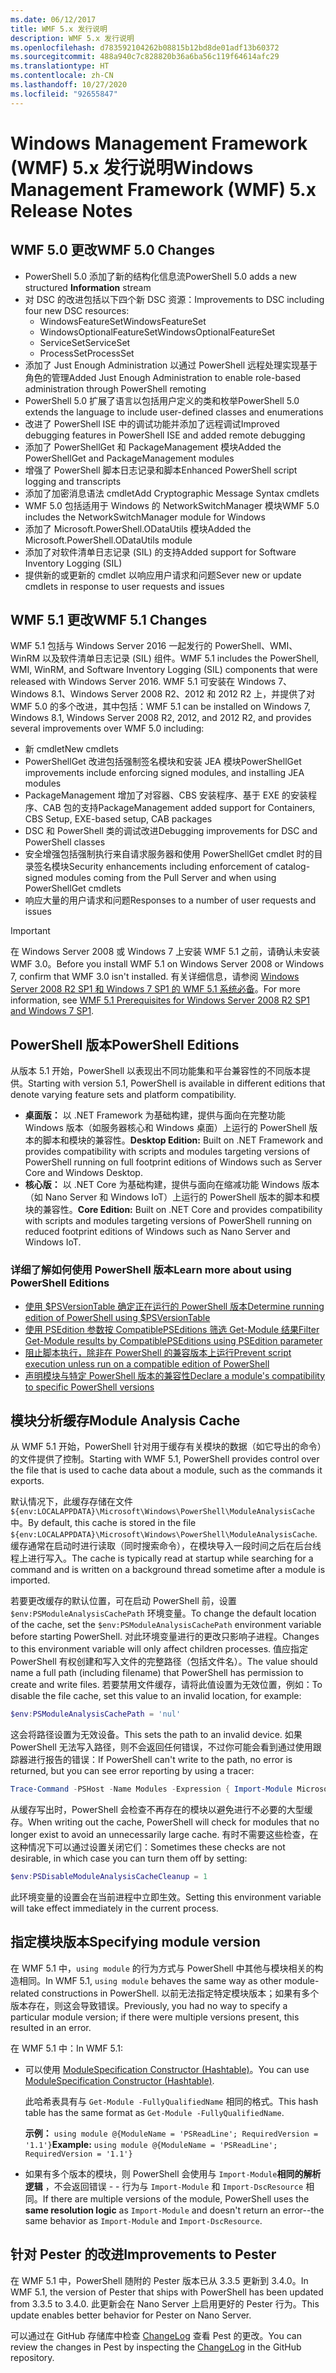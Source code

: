 ```yaml
---
ms.date: 06/12/2017
title: WMF 5.x 发行说明
description: WMF 5.x 发行说明
ms.openlocfilehash: d783592104262b08815b12bd8de01adf13b60372
ms.sourcegitcommit: 488a940c7c828820b36a6ba56c119f64614afc29
ms.translationtype: HT
ms.contentlocale: zh-CN
ms.lasthandoff: 10/27/2020
ms.locfileid: "92655847"
---
```

# <a name="windows-management-framework-wmf-5x-release-notes"></a><span data-ttu-id="b55df-103">Windows Management Framework (WMF) 5.x 发行说明</span><span class="sxs-lookup"><span data-stu-id="b55df-103">Windows Management Framework (WMF) 5.x Release Notes</span></span>

## <a name="wmf-50-changes"></a><span data-ttu-id="b55df-104">WMF 5.0 更改</span><span class="sxs-lookup"><span data-stu-id="b55df-104">WMF 5.0 Changes</span></span>

- <span data-ttu-id="b55df-105">PowerShell 5.0 添加了新的结构化信息流</span><span class="sxs-lookup"><span data-stu-id="b55df-105">PowerShell 5.0 adds a new structured **Information** stream</span></span>
- <span data-ttu-id="b55df-106">对 DSC 的改进包括以下四个新 DSC 资源：</span><span class="sxs-lookup"><span data-stu-id="b55df-106">Improvements to DSC including four new DSC resources:</span></span>
  - <span data-ttu-id="b55df-107">WindowsFeatureSet</span><span class="sxs-lookup"><span data-stu-id="b55df-107">WindowsFeatureSet</span></span>
  - <span data-ttu-id="b55df-108">WindowsOptionalFeatureSet</span><span class="sxs-lookup"><span data-stu-id="b55df-108">WindowsOptionalFeatureSet</span></span>
  - <span data-ttu-id="b55df-109">ServiceSet</span><span class="sxs-lookup"><span data-stu-id="b55df-109">ServiceSet</span></span>
  - <span data-ttu-id="b55df-110">ProcessSet</span><span class="sxs-lookup"><span data-stu-id="b55df-110">ProcessSet</span></span>
- <span data-ttu-id="b55df-111">添加了 Just Enough Administration 以通过 PowerShell 远程处理实现基于角色的管理</span><span class="sxs-lookup"><span data-stu-id="b55df-111">Added Just Enough Administration to enable role-based administration through PowerShell remoting</span></span>
- <span data-ttu-id="b55df-112">PowerShell 5.0 扩展了语言以包括用户定义的类和枚举</span><span class="sxs-lookup"><span data-stu-id="b55df-112">PowerShell 5.0 extends the language to include user-defined classes and enumerations</span></span>
- <span data-ttu-id="b55df-113">改进了 PowerShell ISE 中的调试功能并添加了远程调试</span><span class="sxs-lookup"><span data-stu-id="b55df-113">Improved debugging features in PowerShell ISE and added remote debugging</span></span>
- <span data-ttu-id="b55df-114">添加了 PowerShellGet 和 PackageManagement 模块</span><span class="sxs-lookup"><span data-stu-id="b55df-114">Added the PowerShellGet and PackageManagement modules</span></span>
- <span data-ttu-id="b55df-115">增强了 PowerShell 脚本日志记录和脚本</span><span class="sxs-lookup"><span data-stu-id="b55df-115">Enhanced PowerShell script logging and transcripts</span></span>
- <span data-ttu-id="b55df-116">添加了加密消息语法 cmdlet</span><span class="sxs-lookup"><span data-stu-id="b55df-116">Add Cryptographic Message Syntax cmdlets</span></span>
- <span data-ttu-id="b55df-117">WMF 5.0 包括适用于 Windows 的 NetworkSwitchManager 模块</span><span class="sxs-lookup"><span data-stu-id="b55df-117">WMF 5.0 includes the NetworkSwitchManager module for Windows</span></span>
- <span data-ttu-id="b55df-118">添加了 Microsoft.PowerShell.ODataUtils 模块</span><span class="sxs-lookup"><span data-stu-id="b55df-118">Added the Microsoft.PowerShell.ODataUtils module</span></span>
- <span data-ttu-id="b55df-119">添加了对软件清单日志记录 (SIL) 的支持</span><span class="sxs-lookup"><span data-stu-id="b55df-119">Added support for Software Inventory Logging (SIL)</span></span>
- <span data-ttu-id="b55df-120">提供新的或更新的 cmdlet 以响应用户请求和问题</span><span class="sxs-lookup"><span data-stu-id="b55df-120">Sever new or update cmdlets in response to user requests and issues</span></span>

## <a name="wmf-51-changes"></a><span data-ttu-id="b55df-121">WMF 5.1 更改</span><span class="sxs-lookup"><span data-stu-id="b55df-121">WMF 5.1 Changes</span></span>

<span data-ttu-id="b55df-122">WMF 5.1 包括与 Windows Server 2016 一起发行的 PowerShell、WMI、WinRM 以及软件清单日志记录 (SIL) 组件。</span><span class="sxs-lookup"><span data-stu-id="b55df-122">WMF 5.1 includes the PowerShell, WMI, WinRM, and Software Inventory Logging (SIL) components that were released with Windows Server 2016.</span></span> <span data-ttu-id="b55df-123">WMF 5.1 可安装在 Windows 7、Windows 8.1、Windows Server 2008 R2、2012 和 2012 R2 上，并提供了对 WMF 5.0 的多个改进，其中包括：</span><span class="sxs-lookup"><span data-stu-id="b55df-123">WMF 5.1 can be installed on Windows 7, Windows 8.1, Windows Server 2008 R2, 2012, and 2012 R2, and provides several improvements over WMF 5.0 including:</span></span>

- <span data-ttu-id="b55df-124">新 cmdlet</span><span class="sxs-lookup"><span data-stu-id="b55df-124">New cmdlets</span></span>
- <span data-ttu-id="b55df-125">PowerShellGet 改进包括强制签名模块和安装 JEA 模块</span><span class="sxs-lookup"><span data-stu-id="b55df-125">PowerShellGet improvements include enforcing signed modules, and installing JEA modules</span></span>
- <span data-ttu-id="b55df-126">PackageManagement 增加了对容器、CBS 安装程序、基于 EXE 的安装程序、CAB 包的支持</span><span class="sxs-lookup"><span data-stu-id="b55df-126">PackageManagement added support for Containers, CBS Setup, EXE-based setup, CAB packages</span></span>
- <span data-ttu-id="b55df-127">DSC 和 PowerShell 类的调试改进</span><span class="sxs-lookup"><span data-stu-id="b55df-127">Debugging improvements for DSC and PowerShell classes</span></span>
- <span data-ttu-id="b55df-128">安全增强包括强制执行来自请求服务器和使用 PowerShellGet cmdlet 时的目录签名模块</span><span class="sxs-lookup"><span data-stu-id="b55df-128">Security enhancements including enforcement of catalog-signed modules coming from the Pull Server and when using PowerShellGet cmdlets</span></span>
- <span data-ttu-id="b55df-129">响应大量的用户请求和问题</span><span class="sxs-lookup"><span data-stu-id="b55df-129">Responses to a number of user requests and issues</span></span>

> [!IMPORTANT]
> <span data-ttu-id="b55df-130">在 Windows Server 2008 或 Windows 7 上安装 WMF 5.1 之前，请确认未安装 WMF 3.0。</span><span class="sxs-lookup"><span data-stu-id="b55df-130">Before you install WMF 5.1 on Windows Server 2008 or Windows 7, confirm that WMF 3.0 isn't installed.</span></span> <span data-ttu-id="b55df-131">有关详细信息，请参阅 [Windows Server 2008 R2 SP1 和 Windows 7 SP1 的 WMF 5.1 系统必备](../setup/install-configure.md#wmf-51-prerequisites-for-windows-server-2008-r2-sp1-and-windows-7-sp1)。</span><span class="sxs-lookup"><span data-stu-id="b55df-131">For more information, see [WMF 5.1 Prerequisites for Windows Server 2008 R2 SP1 and Windows 7 SP1](../setup/install-configure.md#wmf-51-prerequisites-for-windows-server-2008-r2-sp1-and-windows-7-sp1).</span></span>

## <a name="powershell-editions"></a><span data-ttu-id="b55df-132">PowerShell 版本</span><span class="sxs-lookup"><span data-stu-id="b55df-132">PowerShell Editions</span></span>

<span data-ttu-id="b55df-133">从版本 5.1 开始，PowerShell 以表现出不同功能集和平台兼容性的不同版本提供。</span><span class="sxs-lookup"><span data-stu-id="b55df-133">Starting with version 5.1, PowerShell is available in different editions that denote varying feature sets and platform compatibility.</span></span>

- <span data-ttu-id="b55df-134">**桌面版：** 以 .NET Framework 为基础构建，提供与面向在完整功能 Windows 版本（如服务器核心和 Windows 桌面）上运行的 PowerShell 版本的脚本和模块的兼容性。</span><span class="sxs-lookup"><span data-stu-id="b55df-134">**Desktop Edition:** Built on .NET Framework and provides compatibility with scripts and modules targeting versions of PowerShell running on full footprint editions of Windows such as Server Core and Windows Desktop.</span></span>
- <span data-ttu-id="b55df-135">**核心版：** 以 .NET Core 为基础构建，提供与面向在缩减功能 Windows 版本（如 Nano Server 和 Windows IoT）上运行的 PowerShell 版本的脚本和模块的兼容性。</span><span class="sxs-lookup"><span data-stu-id="b55df-135">**Core Edition:** Built on .NET Core and provides compatibility with scripts and modules targeting versions of PowerShell running on reduced footprint editions of Windows such as Nano Server and Windows IoT.</span></span>

### <a name="learn-more-about-using-powershell-editions"></a><span data-ttu-id="b55df-136">详细了解如何使用 PowerShell 版本</span><span class="sxs-lookup"><span data-stu-id="b55df-136">Learn more about using PowerShell Editions</span></span>

- [<span data-ttu-id="b55df-137">使用 $PSVersionTable 确定正在运行的 PowerShell 版本</span><span class="sxs-lookup"><span data-stu-id="b55df-137">Determine running edition of PowerShell using $PSVersionTable</span></span>](/powershell/module/microsoft.powershell.core/about/about_automatic_variables)
- [<span data-ttu-id="b55df-138">使用 PSEdition 参数按 CompatiblePSEditions 筛选 Get-Module 结果</span><span class="sxs-lookup"><span data-stu-id="b55df-138">Filter Get-Module results by CompatiblePSEditions using PSEdition parameter</span></span>](/powershell/module/microsoft.powershell.core/get-module)
- [<span data-ttu-id="b55df-139">阻止脚本执行，除非在 PowerShell 的兼容版本上运行</span><span class="sxs-lookup"><span data-stu-id="b55df-139">Prevent script execution unless run on a compatible edition of PowerShell</span></span>](/powershell/scripting/gallery/concepts/script-psedition-support)
- [<span data-ttu-id="b55df-140">声明模块与特定 PowerShell 版本的兼容性</span><span class="sxs-lookup"><span data-stu-id="b55df-140">Declare a module's compatibility to specific PowerShell versions</span></span>](/powershell/scripting/gallery/concepts/module-psedition-support)

## <a name="module-analysis-cache"></a><span data-ttu-id="b55df-141">模块分析缓存</span><span class="sxs-lookup"><span data-stu-id="b55df-141">Module Analysis Cache</span></span>

<span data-ttu-id="b55df-142">从 WMF 5.1 开始，PowerShell 针对用于缓存有关模块的数据（如它导出的命令）的文件提供了控制。</span><span class="sxs-lookup"><span data-stu-id="b55df-142">Starting with WMF 5.1, PowerShell provides control over the file that is used to cache data about a module, such as the commands it exports.</span></span>

<span data-ttu-id="b55df-143">默认情况下，此缓存存储在文件 `${env:LOCALAPPDATA}\Microsoft\Windows\PowerShell\ModuleAnalysisCache` 中。</span><span class="sxs-lookup"><span data-stu-id="b55df-143">By default, this cache is stored in the file `${env:LOCALAPPDATA}\Microsoft\Windows\PowerShell\ModuleAnalysisCache`.</span></span> <span data-ttu-id="b55df-144">缓存通常在启动时进行读取（同时搜索命令），在模块导入一段时间之后在后台线程上进行写入。</span><span class="sxs-lookup"><span data-stu-id="b55df-144">The cache is typically read at startup while searching for a command and is written on a background thread sometime after a module is imported.</span></span>

<span data-ttu-id="b55df-145">若要更改缓存的默认位置，可在启动 PowerShell 前，设置 `$env:PSModuleAnalysisCachePath` 环境变量。</span><span class="sxs-lookup"><span data-stu-id="b55df-145">To change the default location of the cache, set the `$env:PSModuleAnalysisCachePath` environment variable before starting PowerShell.</span></span> <span data-ttu-id="b55df-146">对此环境变量进行的更改只影响子进程。</span><span class="sxs-lookup"><span data-stu-id="b55df-146">Changes to this environment variable will only affect children processes.</span></span> <span data-ttu-id="b55df-147">值应指定 PowerShell 有权创建和写入文件的完整路径（包括文件名）。</span><span class="sxs-lookup"><span data-stu-id="b55df-147">The value should name a full path (including filename) that PowerShell has permission to create and write files.</span></span> <span data-ttu-id="b55df-148">若要禁用文件缓存，请将此值设置为无效位置，例如：</span><span class="sxs-lookup"><span data-stu-id="b55df-148">To disable the file cache, set this value to an invalid location, for example:</span></span>

```powershell
$env:PSModuleAnalysisCachePath = 'nul'
```

<span data-ttu-id="b55df-149">这会将路径设置为无效设备。</span><span class="sxs-lookup"><span data-stu-id="b55df-149">This sets the path to an invalid device.</span></span> <span data-ttu-id="b55df-150">如果 PowerShell 无法写入路径，则不会返回任何错误，不过你可能会看到通过使用跟踪器进行报告的错误：</span><span class="sxs-lookup"><span data-stu-id="b55df-150">If PowerShell can't write to the path, no error is returned, but you can see error reporting by using a tracer:</span></span>

```powershell
Trace-Command -PSHost -Name Modules -Expression { Import-Module Microsoft.PowerShell.Management -Force }
```

<span data-ttu-id="b55df-151">从缓存写出时，PowerShell 会检查不再存在的模块以避免进行不必要的大型缓存。</span><span class="sxs-lookup"><span data-stu-id="b55df-151">When writing out the cache, PowerShell will check for modules that no longer exist to avoid an unnecessarily large cache.</span></span> <span data-ttu-id="b55df-152">有时不需要这些检查，在这种情况下可以通过设置关闭它们：</span><span class="sxs-lookup"><span data-stu-id="b55df-152">Sometimes these checks are not desirable, in which case you can turn them off by setting:</span></span>

```powershell
$env:PSDisableModuleAnalysisCacheCleanup = 1
```

<span data-ttu-id="b55df-153">此环境变量的设置会在当前进程中立即生效。</span><span class="sxs-lookup"><span data-stu-id="b55df-153">Setting this environment variable will take effect immediately in the current process.</span></span>

## <a name="specifying-module-version"></a><span data-ttu-id="b55df-154">指定模块版本</span><span class="sxs-lookup"><span data-stu-id="b55df-154">Specifying module version</span></span>

<span data-ttu-id="b55df-155">在 WMF 5.1 中，`using module` 的行为方式与 PowerShell 中其他与模块相关的构造相同。</span><span class="sxs-lookup"><span data-stu-id="b55df-155">In WMF 5.1, `using module` behaves the same way as other module-related constructions in PowerShell.</span></span>
<span data-ttu-id="b55df-156">以前无法指定特定模块版本；如果有多个版本存在，则这会导致错误。</span><span class="sxs-lookup"><span data-stu-id="b55df-156">Previously, you had no way to specify a particular module version; if there were multiple versions present, this resulted in an error.</span></span>

<span data-ttu-id="b55df-157">在 WMF 5.1 中：</span><span class="sxs-lookup"><span data-stu-id="b55df-157">In WMF 5.1:</span></span>

- <span data-ttu-id="b55df-158">可以使用 [ModuleSpecification Constructor (Hashtable)](/dotnet/api/microsoft.powershell.commands.modulespecification.-ctor#Microsoft_PowerShell_Commands_ModuleSpecification__ctor_System_Collections_Hashtable_)。</span><span class="sxs-lookup"><span data-stu-id="b55df-158">You can use [ModuleSpecification Constructor (Hashtable)](/dotnet/api/microsoft.powershell.commands.modulespecification.-ctor#Microsoft_PowerShell_Commands_ModuleSpecification__ctor_System_Collections_Hashtable_).</span></span>

  <span data-ttu-id="b55df-159">此哈希表具有与 `Get-Module -FullyQualifiedName` 相同的格式。</span><span class="sxs-lookup"><span data-stu-id="b55df-159">This hash table has the same format as `Get-Module -FullyQualifiedName`.</span></span>

  <span data-ttu-id="b55df-160">**示例：** `using module @{ModuleName = 'PSReadLine'; RequiredVersion = '1.1'}`</span><span class="sxs-lookup"><span data-stu-id="b55df-160">**Example:** `using module @{ModuleName = 'PSReadLine'; RequiredVersion = '1.1'}`</span></span>

- <span data-ttu-id="b55df-161">如果有多个版本的模块，则 PowerShell 会使用与 `Import-Module`**相同的解析逻辑** ，不会返回错误 - - 行为与 `Import-Module` 和 `Import-DscResource` 相同。</span><span class="sxs-lookup"><span data-stu-id="b55df-161">If there are multiple versions of the module, PowerShell uses the **same resolution logic** as `Import-Module` and doesn't return an error--the same behavior as `Import-Module` and `Import-DscResource`.</span></span>

## <a name="improvements-to-pester"></a><span data-ttu-id="b55df-162">针对 Pester 的改进</span><span class="sxs-lookup"><span data-stu-id="b55df-162">Improvements to Pester</span></span>

<span data-ttu-id="b55df-163">在 WMF 5.1 中，PowerShell 随附的 Pester 版本已从 3.3.5 更新到 3.4.0。</span><span class="sxs-lookup"><span data-stu-id="b55df-163">In WMF 5.1, the version of Pester that ships with PowerShell has been updated from 3.3.5 to 3.4.0.</span></span>
<span data-ttu-id="b55df-164">此更新会在 Nano Server 上启用更好的 Pester 行为。</span><span class="sxs-lookup"><span data-stu-id="b55df-164">This update enables better behavior for Pester on Nano Server.</span></span>

<span data-ttu-id="b55df-165">可以通过在 GitHub 存储库中检查 [ChangeLog](https://github.com/pester/Pester/blob/master/CHANGELOG.md) 查看 Pest 的更改。</span><span class="sxs-lookup"><span data-stu-id="b55df-165">You can review the changes in Pest by inspecting the [ChangeLog](https://github.com/pester/Pester/blob/master/CHANGELOG.md) in the GitHub repository.</span></span>
